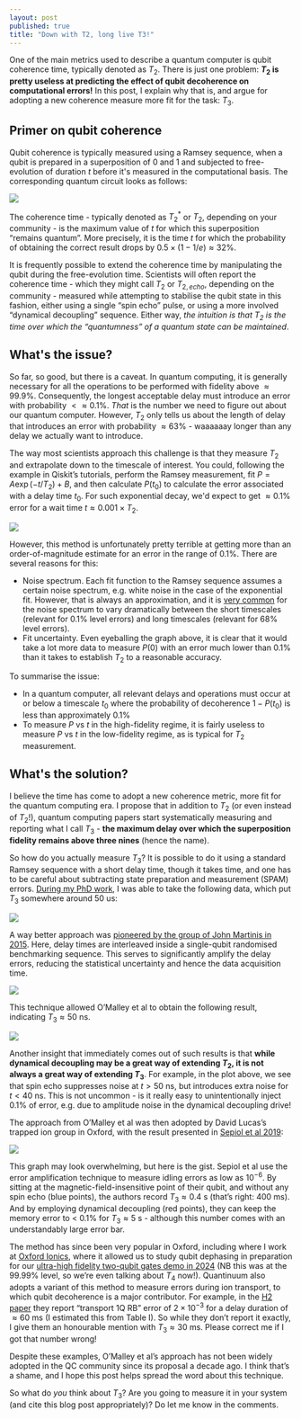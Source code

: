 ```yaml
---
layout: post
published: true
title: "Down with T2, long live T3!"
---
```


One of the main metrics used to describe a quantum computer is qubit coherence time, typically denoted as $T_2$. There is just one problem: **$T_2$ is pretty useless at predicting the effect of qubit decoherence on computational errors!** In this post, I explain why that is, and argue for adopting a new coherence measure more fit for the task: $T_{3}$. 

## Primer on qubit coherence

Qubit coherence is typically measured using a Ramsey sequence, when a qubit is prepared in a superposition of 0 and 1 and subjected to free-evolution of duration $t$ before it's measured in the computational basis. The corresponding quantum circuit looks as follows:

![](https://remnote-user-data.s3.amazonaws.com/IH8c_hLUh0VQhLEwQ7lIzl_LtG2D_ffa_66JXnjXAUWZAz9QzjMZh26fmNaFZ-y7s9PzYdx4ffbgK2PTB5lvMtjwa6BFLnZYE6-WnGE6BAysGzMTXzfefTwDCDcE_VQu.png)

The coherence time - typically denoted as $T_2^*$ or $T_2$, depending on your community - is the maximum value of $t$ for which this superposition “remains quantum”. More precisely, it is the time $t$ for which the probability of obtaining the correct result drops by $0.5 \times (1 - 1/e) \approx 32\%$. 


It is frequently possible to extend the coherence time by manipulating the qubit during the free-evolution time. Scientists will often report the coherence time - which they might call $T_2$ or $T_{2, echo}$, depending on the community - measured while attempting to stabilise the qubit state in this fashion, either using a single “spin echo” pulse, or using a more involved “dynamical decoupling” sequence. Either way, *the intuition is that $T_2$ is the time over which the “quantumness” of a quantum state can be maintained*.

## What's the issue?

So far, so good, but there is a caveat. In quantum computing, it is generally necessary for all the operations to be performed with fidelity above $\approx 99.9\%$. Consequently, the longest acceptable delay must introduce an error with probability $< \approx 0.1\%$. *That* is the number we need to figure out about our quantum computer. However, $T_2$ only tells us about the length of delay that introduces an error with probability $\approx 63\%$ - waaaaaay longer than any delay we actually want to introduce.

The way most scientists approach this challenge is that they measure $T_2$ and extrapolate down to the timescale of interest. You could, following the example in Qiskit’s tutorials, perform the Ramsey measurement, fit $P= A \exp(-t/T_2) + B$, and then calculate $P(t_0)$ to calculate the error associated with a delay time $t_0$. For such exponential decay, we'd expect to get $\approx 0.1\%$ error for a wait time $t \approx 0.001 \times T_2$.

![](https://remnote-user-data.s3.amazonaws.com/6d9i8GwtkeNe05hIIGIT9Gs0KhD7LZ4Iwk8vr0T_ElAqZhK-nU9StssXCeDXGaZ85m1s-7k0GyAYzDzE9ZSJkVP-hSC0ATqiMd_-fr3OTaIohrtB8pqi2I0d0Kx40Teg.png)

However, this method is unfortunately pretty terrible at getting more than an order-of-magnitude estimate for an error in the range of 0.1%. There are several reasons for this:
- Noise spectrum. Each fit function to the Ramsey sequence assumes a certain noise spectrum, e.g. white noise in the case of the exponential fit. However, that is always an approximation, and it is [very common](https://doi.org/10.1038/nphys1994) for the noise spectrum to vary dramatically between the short timescales (relevant for 0.1% level errors) and long timescales (relevant for 68% level errors). 
- Fit uncertainty. Even eyeballing the graph above, it is clear that it would take a lot more data to measure $P(0)$ with an error much lower than 0.1% than it takes to establish $T_2$ to a reasonable accuracy.

To summarise the issue:
- In a quantum computer, all relevant delays and operations must occur at or below a timescale $t_0$ where the probability of decoherence $1-P(t_0)$ is less than approximately 0.1%
- To measure $P$ vs $t$ in the high-fidelity regime, it is fairly useless to measure $P$ vs $t$ in the low-fidelity regime, as is typical for $T_2$ measurement.

## What's the solution?

I believe the time has come to adopt a new coherence metric, more fit for the quantum computing era. I propose that in addition to $T_2$ (or even instead of $T_2$!), quantum computing papers start systematically measuring and reporting what I call $T_{3}$ - **the maximum delay over which the superposition fidelity remains above three nines** (hence the name). 

So how do you actually measure $T_{3}$? It is possible to do it using a standard Ramsey sequence with a short delay time, though it takes time, and one has to be careful about subtracting state preparation and measurement (SPAM) errors. [During my PhD work](https://www.research-collection.ethz.ch/handle/20.500.11850/516613), I was able to take the following data, which put $T_{3}$ somewhere around 50 us:

![](https://remnote-user-data.s3.amazonaws.com/iYq532DZbPjVJXmYtCnaWzoeBYglHFBIb1PY1PB-ojTXNxePJ4Q9Kd-ZatTjqEFPnwkDkoRIwfCrkM9R3mxQAQmv-JYkp6648_qw2YCXXN2nqzHj1KsGtT5EYpWmdk8W.png)

A way better approach was [pioneered by the group of John Martinis in 2015](https://journals.aps.org/prapplied/abstract/10.1103/PhysRevApplied.3.044009). Here, delay times are interleaved inside a single-qubit randomised benchmarking sequence. This serves to significantly amplify the delay errors, reducing the statistical uncertainty and hence the data acquisition time. 

![](https://remnote-user-data.s3.amazonaws.com/4qdWpq9nmdj3oe0kG1donnq45Zx54msxCxLJTk9bz13D1DX5XFBMP1zFSkjttZQ21n-_4e0QMptI4AUmTyXZIPO8BU1rUMwtISZP0guC9LYr5noHjZ5vxYtWaU4snJ1h.png)

This technique allowed O’Malley et al to obtain the following result, indicating $T_{3} \approx 50$ ns.

![](https://remnote-user-data.s3.amazonaws.com/YuLgG9A8hNvZqgta45ZyLzEbhqJknnCUIrfRnx5Rx1OYxVib68-he7cwAgXF6stjQjd6StblePVJfiZJwAbyXBVbx_umMVBLnV_qKQ1mmqFoEIRSPWz4Uy3k_ew5vYL3.png)


Another insight that immediately comes out of such results is that **while dynamical decoupling may be a great way of extending $T_2$, it is not always a great way of extending $T_{3}$**. For example, in the plot above, we see that spin echo suppresses noise at $t > 50$ ns, but introduces extra noise for $t < 40$ ns. This is not uncommon - is it really easy to unintentionally inject 0.1% of error, e.g. due to amplitude noise in the dynamical decoupling drive!

The approach from O’Malley et al was then adopted by David Lucas’s trapped ion group in Oxford, with the result presented in [Sepiol et al 2019](https://journals.aps.org/prl/abstract/10.1103/PhysRevLett.123.110503):

![](https://remnote-user-data.s3.amazonaws.com/lRTwUQBEQ05XhJG1bTMuVXB5WBC9N9-zJaiwYgCWAj_EQcZ70ccsTjlTv33ISPbPGZnfhtqx_fF9X6eLZA1fCWI5-HSNQ4qIxBDGnhUg3jq_t64msikayaIUgc98uWXH.png)

This graph may look overwhelming, but here is the gist. Sepiol et al use the error amplification technique to measure idling errors as low as $10^{-6}$. By sitting at the magnetic-field-insensitive point of their qubit, and without any spin echo (blue points), the authors record $T_{3} \approx 0.4$ s (that’s right: 400 ms). And by employing dynamical decoupling (red points), they can keep the memory error to < 0.1% for $T_{3} \approx 5$ s - although this number comes with an understandably large error bar. 

The method has since been very popular in Oxford, including where I work at [Oxford Ionics](https://www.oxionics.com/), where it allowed us to study qubit dephasing in preparation for our [ultra-high fidelity two-qubit gates demo in 2024](https://arxiv.org/abs/2407.07694) (NB this was at the 99.99% level, so we’re even talking about $T_{4}$ now!). Quantinuum also adopts a variant of this method to measure errors during ion transport, to which qubit decoherence is a major contributor. For example, in the [H2 paper](https://arxiv.org/pdf/2305.03828) they report “transport 1Q RB” error of $2 \times 10^{-3}$ for a delay duration of $\approx 60$ ms (I estimated this from Table I). So while they don’t report it exactly, I give them an honourable mention with $T_{3} \approx 30$ ms. Please correct me if I got that number wrong! 

Despite these examples, O’Malley et al’s approach has not been widely adopted in the QC community since its proposal a decade ago. I think that’s a shame, and I hope this post helps spread the word about this technique.

So what do *you* think about $T_{3}$? Are you going to measure it in your system (and cite this blog post appropriately)? Do let me know in the comments.